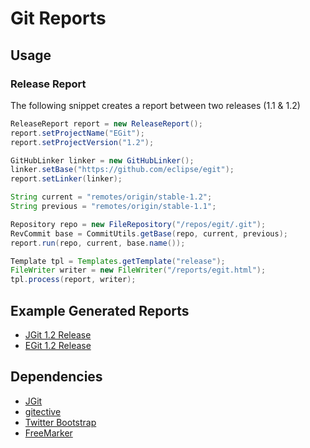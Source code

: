 # Git Reports

## Usage

### Release Report

The following snippet creates a report between two releases (1.1 & 1.2)

```java
ReleaseReport report = new ReleaseReport();
report.setProjectName("EGit");
report.setProjectVersion("1.2");

GitHubLinker linker = new GitHubLinker();
linker.setBase("https://github.com/eclipse/egit");
report.setLinker(linker);

String current = "remotes/origin/stable-1.2";
String previous = "remotes/origin/stable-1.1";

Repository repo = new FileRepository("/repos/egit/.git");
RevCommit base = CommitUtils.getBase(repo, current, previous);
report.run(repo, current, base.name());

Template tpl = Templates.getTemplate("release");
FileWriter writer = new FileWriter("/reports/egit.html");
tpl.process(report, writer);
```

## Example Generated Reports

* [JGit 1.2 Release](http://kevinsawicki.github.com/git-reports/jgit-1.2.html)
* [EGit 1.2 Release](http://kevinsawicki.github.com/git-reports/egit-1.2.html)

## Dependencies

* [JGit](https://github.com/eclipse/jgit)
* [gitective](https://github.com/kevinsawicki/gitective)
* [Twitter Bootstrap](https://github.com/twitter/bootstrap)
* [FreeMarker](http://freemarker.sourceforge.net/)


